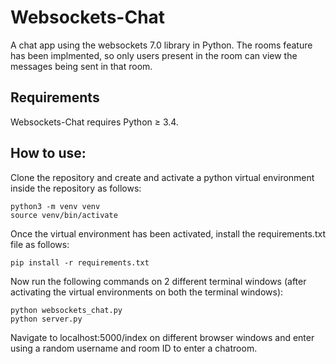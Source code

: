 # Websockets-Chat
A chat app using the websockets 7.0 library in Python. The rooms feature has been implmented, so only users present in the room can view the messages being sent in that room. 

## Requirements
Websockets-Chat requires Python ≥ 3.4.

## How to use:

Clone the repository and create and activate a python virtual environment inside the repository as follows:
```
python3 -m venv venv
source venv/bin/activate
```

Once the virtual environment has been activated, install the requirements.txt file as follows:
```
pip install -r requirements.txt
```

Now run the following commands on 2 different terminal windows (after activating the virtual environments on both the terminal windows):

```
python websockets_chat.py
python server.py
```

Navigate to localhost:5000/index on different browser windows and enter using a random username and room ID to enter a chatroom.
